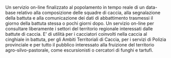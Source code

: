 Un servizio on-line finalizzato al popolamento in tempo reale di un data-base relativo alla composizione delle squadre di caccia, alla segnalazione della battuta e alla comunicazione dei dati di abbattimento trasmessi il giorno della battuta stessa o pochi giorni dopo.
Un servizio on-line per consultare liberamente i settori del territorio regionale interessati dalle battute di caccia.
E’ di utilità per i cacciatori coinvolti nella caccia al cinghiale in battuta, per gli Ambiti Territoriali di Caccia, per i servizi di Polizia provinciale e per tutto il pubblico interessato alla fruizione del territorio agro-silvo-pastorale, come escursionisti o cercatori di funghi e tartufi.

